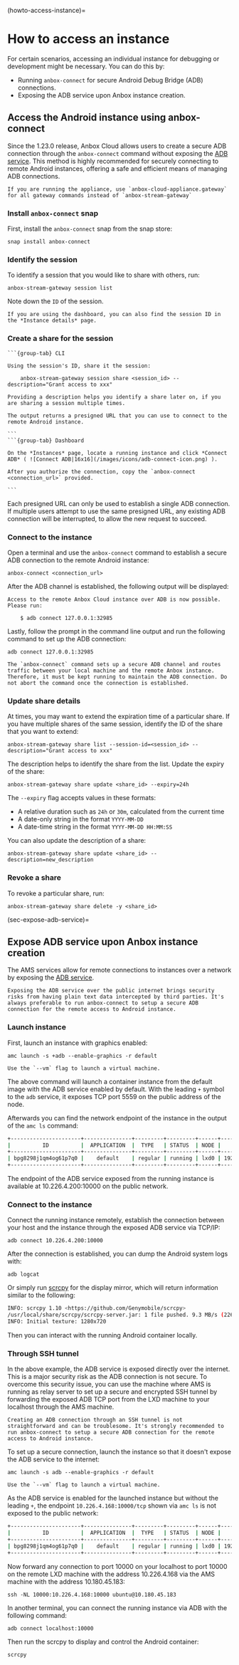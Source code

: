 (howto-access-instance)=
# How to access an instance

For certain scenarios, accessing an individual instance for debugging or development might be necessary. You can do this by:

- Running `anbox-connect` for secure Android Debug Bridge (ADB) connections.
- Exposing the ADB service upon Anbox instance creation.

## Access the Android instance using anbox-connect

Since the 1.23.0 release, Anbox Cloud allows users to create a secure ADB connection through the `anbox-connect` command without exposing the [ADB service](https://documentation.ubuntu.com/anbox-cloud/en/latest/howto/instance/expose-services/). This method is highly recommended for securely connecting to remote Android instances, offering a safe and efficient means of managing ADB connections.

```{tip}
If you are running the appliance, use `anbox-cloud-appliance.gateway` for all gateway commands instead of `anbox-stream-gateway`
```

### Install `anbox-connect` snap

First, install the `anbox-connect` snap from the snap store:

    snap install anbox-connect

### Identify the session

To identify a session that you would like to share with others, run:

    anbox-stream-gateway session list

Note down the `ID` of the session.

```{tip}
If you are using the dashboard, you can also find the session ID in the *Instance details* page.
```

### Create a share for the session

````{tabs}
```{group-tab} CLI

Using the session's ID, share it the session:

    anbox-stream-gateway session share <session_id> --description="Grant access to xxx"

Providing a description helps you identify a share later on, if you are sharing a session multiple times.

The output returns a presigned URL that you can use to connect to the remote Android instance.

```
```{group-tab} Dashboard

On the *Instances* page, locate a running instance and click *Connect ADB* ( ![Connect ADB|16x16](/images/icons/adb-connect-icon.png) ).

After you authorize the connection, copy the `anbox-connect <connection_url>` provided.

```
````

Each presigned URL can only be used to establish a single ADB connection. If multiple users attempt to use the same presigned URL, any existing ADB connection will be interrupted, to allow the new request to succeed.

### Connect to the instance

Open a terminal and use the `anbox-connect` command to establish a secure ADB connection to the remote Android instance:

    anbox-connect <connection_url>

After the ADB channel is established, the following output will be displayed:

    Access to the remote Anbox Cloud instance over ADB is now possible. Please run:

        $ adb connect 127.0.0.1:32985

Lastly, follow the prompt in the command line output and run the following command to set up the ADB connection:

    adb connect 127.0.0.1:32985

```{important}
The `anbox-connect` command sets up a secure ADB channel and routes traffic between your local machine and the remote Anbox instance. Therefore, it must be kept running to maintain the ADB connection. Do not abort the command once the connection is established.
```

### Update share details

At times, you may want to extend the expiration time of a particular share. If you have multiple shares of the same session, identify the ID of the share that you want to extend:

    anbox-stream-gateway share list --session-id=<session_id> --description="Grant access to xxx"

The description helps to identify the share from the list. Update the expiry of the share:

    anbox-stream-gateway share update <share_id> --expiry=24h

The `--expiry` flag accepts values in these formats:

* A relative duration such as `24h` or `30m`, calculated from the current time
* A date-only string in the format `YYYY-MM-DD`
* A date-time string in the format `YYYY-MM-DD HH:MM:SS`

You can also update the description of a share:

    anbox-stream-gateway share update <share_id> --description=new_description

### Revoke a share
 
To revoke a particular share, run:

    anbox-stream-gateway share delete -y <share_id>

(sec-expose-adb-service)=
## Expose ADB service upon Anbox instance creation

The AMS services allow for remote connections to instances over a network by exposing the [ADB service](https://documentation.ubuntu.com/anbox-cloud/en/latest/howto/instance/expose-services/).

```{caution}
Exposing the ADB service over the public internet brings security risks from having plain text data intercepted by third parties. It's always preferable to run anbox-connect to setup a secure ADB connection for the remote access to Android instance.
```

### Launch instance

First, launch an instance with graphics enabled:

    amc launch -s +adb --enable-graphics -r default

```{note}
Use the `--vm` flag to launch a virtual machine.
```

The above command will launch a container instance from the default image with the ADB service enabled by default. With the leading `+` symbol to the `adb` service, it exposes TCP port 5559 on the public address of the node.

Afterwards you can find the network endpoint of the instance in the output of the `amc ls` command:

```bash
+----------------------+---------------+---------+---------+------+---------------+-------------------------------------------------------+
|          ID          |  APPLICATION  |  TYPE   | STATUS  | NODE |    ADDRESS    |                       ENDPOINTS                       |
+----------------------+---------------+---------+---------+------+---------------+-------------------------------------------------------+
| bpg8298j1qm4og61p7q0 |    default    | regular | running | lxd0 | 192.168.100.2 | adb:192.168.100.2:5559/tcp adb:10.226.4.200:10000/tcp |
+----------------------+---------------+---------+---------+------+---------------+-------------------------------------------------------+
```

The endpoint of the ADB service exposed from the running instance is available at 10.226.4.200:10000 on the public network.

### Connect to the instance

Connect the running instance remotely, establish the connection between your host and the instance through the exposed ADB service via TCP/IP:

    adb connect 10.226.4.200:10000

After the connection is established, you can dump the Android system logs with:

    adb logcat

Or simply run [scrcpy](https://github.com/Genymobile/scrcpy) for the display mirror, which will return information similar to the following:

```bash
INFO: scrcpy 1.10 <https://github.com/Genymobile/scrcpy>
/usr/local/share/scrcpy/scrcpy-server.jar: 1 file pushed. 9.3 MB/s (22662 bytes in 0.002s)
INFO: Initial texture: 1280x720
```

Then you can interact with the running Android container locally.

### Through SSH tunnel

In the above example, the ADB service is exposed directly over the internet. This is a major security risk as the ADB connection is not secure. To overcome this security issue, you can use the machine where AMS is running as relay server to set up a secure and encrypted SSH tunnel by forwarding the exposed ADB TCP port from the LXD machine to your localhost through the AMS machine.

```{note}
Creating an ADB connection through an SSH tunnel is not straightforward and can be troublesome. It's strongly recommended to run anbox-connect to setup a secure ADB connection for the remote access to Android instance.
```

To set up a secure connection, launch the instance so that it doesn't expose the ADB service to the internet:

    amc launch -s adb --enable-graphics -r default

```{note}
Use the `--vm` flag to launch a virtual machine.
```

As the ADB service is enabled for the launched instance but without the leading `+`, the endpoint `10.226.4.168:10000/tcp` shown via `amc ls` is not exposed to the public network:

```bash
+----------------------+---------------+---------+---------+------+---------------+-------------------------------------------------------+
|          ID          |  APPLICATION  |  TYPE   | STATUS  | NODE |    ADDRESS    |                       ENDPOINTS                       |
+----------------------+---------------+---------+---------+------+---------------+-------------------------------------------------------+
| bpg8298j1qm4og61p7q0 |    default    | regular | running | lxd0 | 192.168.100.2 | adb:192.168.100.2:5559/tcp adb:10.226.4.168:10000/tcp |
+----------------------+---------------+---------+---------+------+---------------+-------------------------------------------------------+
```

Now forward any connection to port 10000 on your localhost to port 10000 on the remote LXD machine with the address 10.226.4.168 via the AMS machine with the address 10.180.45.183:

    ssh -NL 10000:10.226.4.168:10000 ubuntu@10.180.45.183

In another terminal, you can connect the running instance via ADB with the following command:

    adb connect localhost:10000

Then run the scrcpy to display and control the Android container:

    scrcpy
